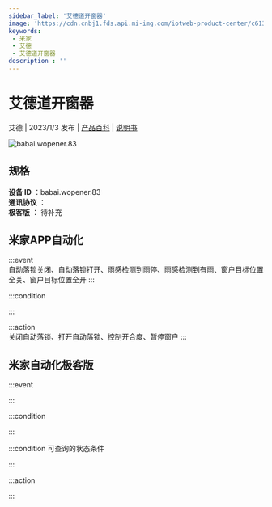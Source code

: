 ```yaml
---
sidebar_label: '艾德道开窗器'
image: 'https://cdn.cnbj1.fds.api.mi-img.com/iotweb-product-center/c61365a5eedf860ad06be9049acc7140_1668999337640.png?GalaxyAccessKeyId=AKVGLQWBOVIRQ3XLEW&Expires=9223372036854775807&Signature=GmGjn2oUCDjieYS3mKmtrkTMFaU='
keywords: 
 - 米家
 - 艾德
 - 艾德道开窗器
description : ''
---
```

# 艾德道开窗器

艾德 | 2023/1/3 发布 | [产品百科](https://home.mi.com/webapp/content/baike/product/index.html?model=babai.wopener.83/) | [说明书](https://home.mi.com/views/introduction.html?model=babai.wopener.83&region=cn)

![babai.wopener.83](https://cdn.cnbj1.fds.api.mi-img.com/iotweb-product-center/c61365a5eedf860ad06be9049acc7140_1668999337640.png?GalaxyAccessKeyId=AKVGLQWBOVIRQ3XLEW&Expires=9223372036854775807&Signature=GmGjn2oUCDjieYS3mKmtrkTMFaU=)

## 规格  
> 
**设备 ID** ：babai.wopener.83  
**通讯协议** ：  
**极客版**  ： 待补充 


## 米家APP自动化  

:::event  
自动落锁关闭、自动落锁打开、雨感检测到雨停、雨感检测到有雨、窗户目标位置全关、窗户目标位置全开
:::

:::condition  

:::

:::action   
关闭自动落锁、打开自动落锁、控制开合度、暂停窗户
:::

## 米家自动化极客版  

:::event  

:::

:::condition  

:::

:::condition 可查询的状态条件  

:::

:::action  

:::

        
